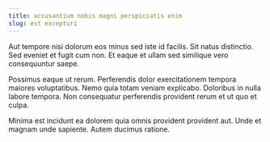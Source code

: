 ```yaml
---
title: accusantium nobis magni perspiciatis enim
slug: est excepturi
---
```


Aut tempore nisi dolorum eos minus sed iste id facilis. Sit natus distinctio. Sed eveniet et fugit cum non. Et eaque et ullam sed similique vero consequuntur saepe.

Possimus eaque ut rerum. Perferendis dolor exercitationem tempora maiores voluptatibus. Nemo quia totam veniam explicabo. Doloribus in nulla labore tempora. Non consequatur perferendis provident rerum et ut quo et culpa.

Minima est incidunt ea dolorem quia omnis provident provident aut. Unde et magnam unde sapiente. Autem ducimus ratione.
